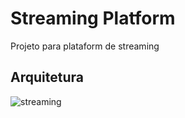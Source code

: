 # Streaming Platform
Projeto para plataform de streaming

## Arquitetura
![streaming](https://user-images.githubusercontent.com/19559256/206879526-7525ffb2-8c19-49b1-9c77-6a0a621aba3b.png)
